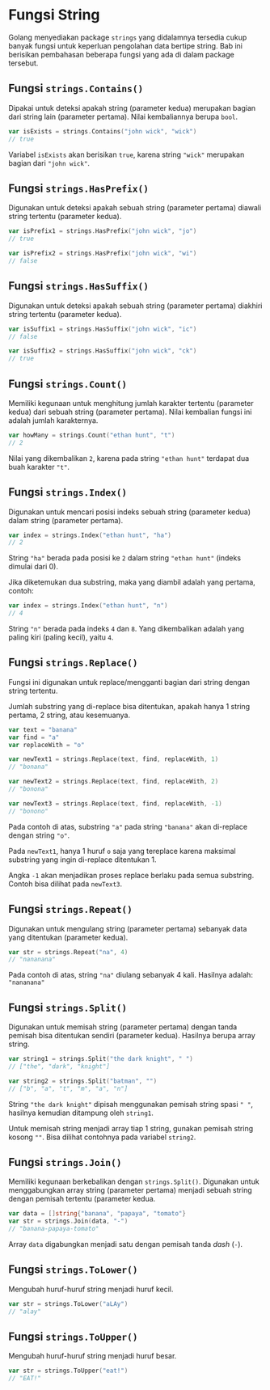 # Fungsi String

Golang menyediakan package `strings` yang didalamnya tersedia cukup banyak fungsi untuk keperluan pengolahan data bertipe string. Bab ini berisikan pembahasan beberapa fungsi yang ada di dalam package tersebut.

## Fungsi `strings.Contains()`

Dipakai untuk deteksi apakah string (parameter kedua) merupakan bagian dari string lain (parameter pertama). Nilai kembaliannya berupa `bool`.

```go
var isExists = strings.Contains("john wick", "wick")
// true
```

Variabel `isExists` akan berisikan `true`, karena string `"wick"` merupakan bagian dari `"john wick"`.

## Fungsi `strings.HasPrefix()`

Digunakan untuk deteksi apakah sebuah string (parameter pertama) diawali string tertentu (parameter kedua).

```go
var isPrefix1 = strings.HasPrefix("john wick", "jo") 
// true

var isPrefix2 = strings.HasPrefix("john wick", "wi")
// false
```

## Fungsi `strings.HasSuffix()`

Digunakan untuk deteksi apakah sebuah string (parameter pertama) diakhiri string tertentu (parameter kedua).

```go
var isSuffix1 = strings.HasSuffix("john wick", "ic") 
// false

var isSuffix2 = strings.HasSuffix("john wick", "ck")
// true
```

## Fungsi `strings.Count()`

Memiliki kegunaan untuk menghitung jumlah karakter tertentu (parameter kedua) dari sebuah string (parameter pertama). Nilai kembalian fungsi ini adalah jumlah karakternya.

```go
var howMany = strings.Count("ethan hunt", "t")
// 2
```

Nilai yang dikembalikan `2`, karena pada string `"ethan hunt"` terdapat dua buah karakter `"t"`.

## Fungsi `strings.Index()`

Digunakan untuk mencari posisi indeks sebuah string (parameter kedua) dalam string (parameter pertama).

```go
var index = strings.Index("ethan hunt", "ha")
// 2
```

String `"ha"` berada pada posisi ke `2` dalam string `"ethan hunt"` (indeks dimulai dari 0).

Jika diketemukan dua substring, maka yang diambil adalah yang pertama, contoh:

```go
var index = strings.Index("ethan hunt", "n")
// 4
```

String `"n"` berada pada indeks `4` dan `8`. Yang dikembalikan adalah yang paling kiri (paling kecil), yaitu `4`.

## Fungsi `strings.Replace()`

Fungsi ini digunakan untuk replace/mengganti bagian dari string dengan string tertentu.

Jumlah substring yang di-replace bisa ditentukan, apakah hanya 1 string pertama, 2 string, atau kesemuanya.

```go
var text = "banana"
var find = "a"
var replaceWith = "o"

var newText1 = strings.Replace(text, find, replaceWith, 1)
// "bonana"

var newText2 = strings.Replace(text, find, replaceWith, 2)
// "bonona"

var newText3 = strings.Replace(text, find, replaceWith, -1)
// "bonono"
```

Pada contoh di atas, substring `"a"` pada string `"banana"` akan di-replace dengan string `"o"`.

Pada `newText1`, hanya 1 huruf `o` saja yang tereplace karena maksimal substring yang ingin di-replace ditentukan 1. 

Angka `-1` akan menjadikan proses replace berlaku pada semua substring. Contoh bisa dilihat pada `newText3`.

## Fungsi `strings.Repeat()`

Digunakan untuk mengulang string (parameter pertama) sebanyak data yang ditentukan (parameter kedua).

```go
var str = strings.Repeat("na", 4)
// "nananana"
```

Pada contoh di atas, string `"na"` diulang sebanyak 4 kali. Hasilnya adalah: `"nananana"`

## Fungsi `strings.Split()`

Digunakan untuk memisah string (parameter pertama) dengan tanda pemisah bisa ditentukan sendiri (parameter kedua). Hasilnya berupa array string.

```go
var string1 = strings.Split("the dark knight", " ")
// ["the", "dark", "knight"]

var string2 = strings.Split("batman", "")
// ["b", "a", "t", "m", "a", "n"]
```

String `"the dark knight"` dipisah menggunakan pemisah string spasi `" "`, hasilnya kemudian ditampung oleh `string1`.

Untuk memisah string menjadi array tiap 1 string, gunakan pemisah string kosong `""`. Bisa dilihat contohnya pada variabel `string2`.

## Fungsi `strings.Join()`

Memiliki kegunaan berkebalikan dengan `strings.Split()`. Digunakan untuk menggabungkan array string (parameter pertama) menjadi sebuah string dengan pemisah tertentu (parameter kedua.

```go
var data = []string{"banana", "papaya", "tomato"}
var str = strings.Join(data, "-")
// "banana-papaya-tomato"
```

Array `data` digabungkan menjadi satu dengan pemisah tanda *dash* (`-`).

## Fungsi `strings.ToLower()`

Mengubah huruf-huruf string menjadi huruf kecil.

```go
var str = strings.ToLower("aLAy")
// "alay"
```

## Fungsi `strings.ToUpper()`

Mengubah huruf-huruf string menjadi huruf besar.

```go
var str = strings.ToUpper("eat!")
// "EAT!"
```

